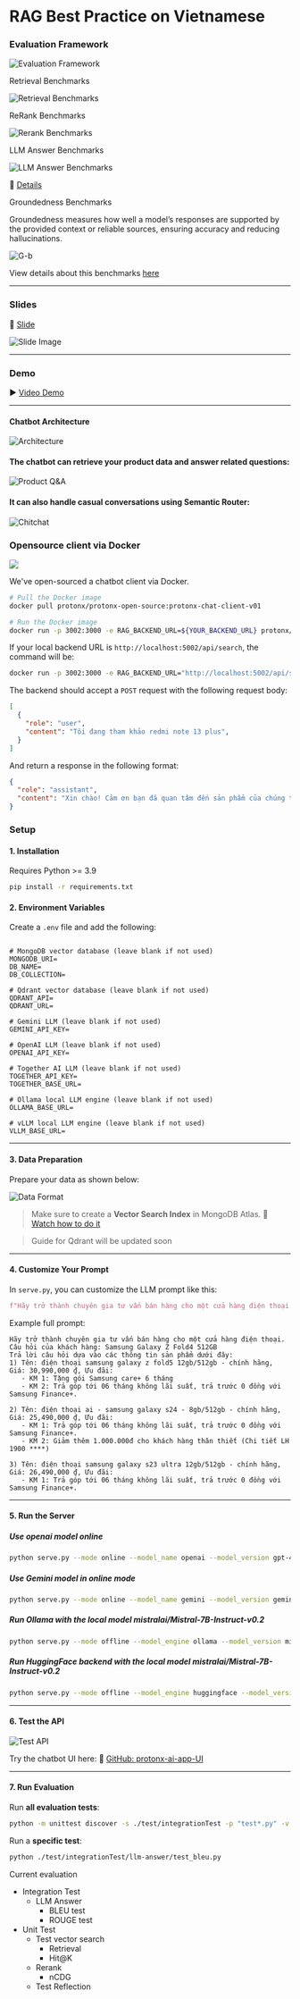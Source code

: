 # RAG Best Practice on Vietnamese

### Evaluation Framework

![Evaluation Framework](https://storage.googleapis.com/mle-courses-prod/users/61b6fa1ba83a7e37c8309756/private-files/b905f980-57e1-11f0-84e4-0f8a7a754383-Screenshot_2025_07_03_144533.png)

Retrieval Benchmarks

![Retrieval Benchmarks](https://storage.googleapis.com/mle-courses-prod/users/61b6fa1ba83a7e37c8309756/private-files/ffc9c650-5181-11f0-9c7a-bfa66305902b-output__2_.png)

ReRank Benchmarks

![Rerank Benchmarks](https://storage.googleapis.com/mle-courses-prod/users/61b869ca9c3c5e00292bb42d/private-files/b5d82990-6c63-11f0-8395-0df7dffeba85-average_ndcg_reranker_models_horizontal_sorted_1.png)

LLM Answer Benchmarks

![LLM Answer Benchmarks](https://storage.googleapis.com/mle-courses-prod/users/61b6fa1ba83a7e37c8309756/private-files/7920b290-5315-11f0-84e4-0f8a7a754383-output.png)

🔗 [Details](https://protonx.coursemind.io/courses/684d3a8bb224570012d03b22/topics/684f965f904b370012b6a553)

Groundedness Benchmarks

Groundedness measures how well a model’s responses are supported by the provided context or reliable sources, ensuring accuracy and reducing hallucinations.

![G-b](https://storage.googleapis.com/mle-courses-prod/users/61b6fa1ba83a7e37c8309756/private-files/bc772d80-71e2-11f0-ae39-5b0a81678d54-Screenshot_2025-08-05_165745.png)

View details about this benchmarks [here](https://protonx.coursemind.io/courses/684d3a8bb224570012d03b22/topics/684f965f904b370012b6a553?activeAId=6866366ff7c7a147467c6140)


---

### Slides

📑 [Slide](https://drive.google.com/file/d/1HxTEHp4lV6i4C5F2ummqjFLXDnzPkaPX/view?usp=sharing)

![Slide Image](https://storage.googleapis.com/mle-courses-prod/users/61b869ca9c3c5e00292bb42d/private-files/dd582970-3da7-11ef-bf69-71eafa46c86b-Screen_Shot_2024_07_09_at_11.00.59.png)

---

### Demo

▶️ [Video Demo](https://youtu.be/zzN3FEuzVt4)

---

#### Chatbot Architecture

![Architecture](https://storage.googleapis.com/mle-courses-prod/users/61b6fa1ba83a7e37c8309756/private-files/dbbba200-6e88-11f0-9258-839289629457-Screenshot_2025-08-01_103702.png)



#### The chatbot can retrieve your product data and answer related questions:

![Product Q\&A](https://storage.googleapis.com/mle-courses-prod/users/61b869ca9c3c5e00292bb42d/private-files/0e6926b0-2a05-11ef-bde4-3b0f2c27b69f-Screen_Shot_2024_06_14_at_11.04.23.png)

#### It can also handle casual conversations using Semantic Router:

![Chitchat](https://storage.googleapis.com/mle-courses-prod/users/61b6fa1ba83a7e37c8309756/private-files/3efb6050-36ca-11ef-a9c5-539ef4fa11ba-Screen_Shot_2024_06_30_at_16.57.11.png)

### Opensource client via Docker


![](https://storage.googleapis.com/mle-courses-prod/users/61b6fa1ba83a7e37c8309756/private-files/221bcae0-6e93-11f0-9258-839289629457-Screenshot_2025-08-01_115038.png)

We've open-sourced a chatbot client via Docker.

```bash
# Pull the Docker image
docker pull protonx/protonx-open-source:protonx-chat-client-v01
```

```bash
# Run the Docker image
docker run -p 3002:3000 -e RAG_BACKEND_URL=${YOUR_BACKEND_URL} protonx/protonx-open-source:protonx-chat-client-v01
```

If your local backend URL is `http://localhost:5002/api/search`, the command will be:

```bash
docker run -p 3002:3000 -e RAG_BACKEND_URL="http://localhost:5002/api/search" protonx/protonx-open-source:protonx-chat-client-v01
```

The backend should accept a `POST` request with the following request body:

```json
[
  {
    "role": "user",
    "content": "Tôi đang tham khảo redmi note 13 plus",
  }
]
```

And return a response in the following format:

```json
{
  "role": "assistant",
  "content": "Xin chào! Cảm ơn bạn đã quan tâm đến sản phẩm của chúng tôi. Điện thoại Redmi Note 13 Pro+ là một lựa chọn tuyệt vời..."
}
```


### Setup

#### 1. Installation

Requires Python >= 3.9

```bash
pip install -r requirements.txt
```

#### 2. Environment Variables

Create a `.env` file and add the following:

```env

# MongoDB vector database (leave blank if not used)
MONGODB_URI=
DB_NAME=
DB_COLLECTION=

# Qdrant vector database (leave blank if not used)
QDRANT_API=
QDRANT_URL=

# Gemini LLM (leave blank if not used)
GEMINI_API_KEY=

# OpenAI LLM (leave blank if not used)
OPENAI_API_KEY=

# Together AI LLM (leave blank if not used)
TOGETHER_API_KEY=
TOGETHER_BASE_URL=

# Ollama local LLM engine (leave blank if not used)
OLLAMA_BASE_URL=

# vLLM local LLM engine (leave blank if not used)
VLLM_BASE_URL=
```
---

#### 3. Data Preparation

Prepare your data as shown below:

![Data Format](https://storage.googleapis.com/mle-courses-prod/users/61b869ca9c3c5e00292bb42d/private-files/36777950-2a04-11ef-bde4-3b0f2c27b69f-Screen_Shot_2024_06_14_at_11.10.39.png)

> Make sure to create a **Vector Search Index** in MongoDB Atlas. 🎥 [Watch how to do it](https://youtu.be/jZ4hN4evesg?si=ZbXAMlQ4dsBQU_oI&t=2076)

> Guide for Qdrant will be updated soon

---

#### 4. Customize Your Prompt

In `serve.py`, you can customize the LLM prompt like this:

```python
f"Hãy trở thành chuyên gia tư vấn bán hàng cho một cửa hàng điện thoại. Câu hỏi của khách hàng: {query}\nTrả lời câu hỏi dựa vào các thông tin sản phẩm dưới đây: {source_information}."
```

Example full prompt:

```
Hãy trở thành chuyên gia tư vấn bán hàng cho một cửa hàng điện thoại. Câu hỏi của khách hàng: Samsung Galaxy Z Fold4 512GB
Trả lời câu hỏi dựa vào các thông tin sản phẩm dưới đây: 
1) Tên: điện thoại samsung galaxy z fold5 12gb/512gb - chính hãng, Giá: 30,990,000 ₫, Ưu đãi:
   - KM 1: Tặng gói Samsung care+ 6 tháng
   - KM 2: Trả góp tới 06 tháng không lãi suất, trả trước 0 đồng với Samsung Finance+.

2) Tên: điện thoại ai - samsung galaxy s24 - 8gb/512gb - chính hãng, Giá: 25,490,000 ₫, Ưu đãi:
   - KM 1: Trả góp tới 06 tháng không lãi suất, trả trước 0 đồng với Samsung Finance+.
   - KM 2: Giảm thêm 1.000.000đ cho khách hàng thân thiết (Chi tiết LH 1900 ****)

3) Tên: điện thoại samsung galaxy s23 ultra 12gb/512gb - chính hãng, Giá: 26,490,000 ₫, Ưu đãi:
   - KM 1: Trả góp tới 06 tháng không lãi suất, trả trước 0 đồng với Samsung Finance+.
```

---

#### 5. Run the Server

##### Use openai model online

```bash
python serve.py --mode online --model_name openai --model_version gpt-4o
```

##### Use Gemini model in online mode

```bash
python serve.py --mode online --model_name gemini --model_version gemini-2.0-flash
```

##### Run Ollama with the local model mistralai/Mistral-7B-Instruct-v0.2

```bash
python serve.py --mode offline --model_engine ollama --model_version mistralai/Mistral-7B-Instruct-v0.2
```

##### Run HuggingFace backend with the local model mistralai/Mistral-7B-Instruct-v0.2

```bash
python serve.py --mode offline --model_engine huggingface --model_version mistralai/Mistral-7B-Instruct-v0.2
```

---

#### 6. Test the API

![Test API](https://storage.googleapis.com/mle-courses-prod/users/61b6fa1ba83a7e37c8309756/private-files/709ea4a0-298c-11ef-8393-319a26aa84a3-Screen_Shot_2024_06_13_at_20.54.17.png)

Try the chatbot UI here:
🔗 [GitHub: protonx-ai-app-UI](https://github.com/bangoc123/protonx-ai-app-UI)

---

#### 7. Run Evaluation

Run **all evaluation tests**:

```bash
python -m unittest discover -s ./test/integrationTest -p "test*.py" -v
```

Run a **specific test**:

```bash
python ./test/integrationTest/llm-answer/test_bleu.py
```

Current evaluation
- Integration Test
   - LLM Answer
      - BLEU test
      - ROUGE test
- Unit Test
   - Test vector search
     - Retrieval
      - Hit@K
   - Rerank
      - nCDG
   - Test Reflection